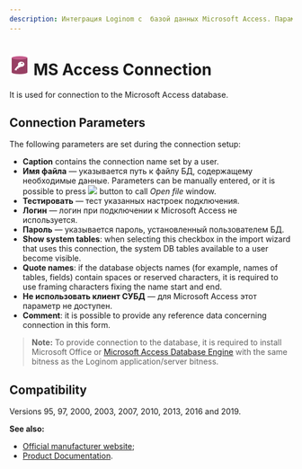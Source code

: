 ```yaml
---
description: Интеграция Loginom с  базой данных Microsoft Access. Параметры подключения. Совместимость.
---
```

# ![ ](./../../../images/icons/common/data-sources/db-msaccess_default.svg) MS Access Connection

It is used for connection to the Microsoft Access database.

## Connection Parameters

The following parameters are set during the connection setup:

* **Caption** contains the connection name set by a user.
* **Имя файла** — указывается путь к файлу БД, содержащему необходимые данные. Parameters can be manually entered, or it is possible to press ![ ](./../../../images/extjs-theme/form/open-trigger/open-trigger_default.svg) button to call *Open file* window.
* **Тестировать** — тест указанных настроек подключения.
* **Логин** — логин при подключении к Microsoft Access не используется.
* **Пароль** — указывается пароль, установленный пользователем БД.
* **Show system tables**: when selecting this checkbox in the import wizard that uses this connection, the system DB tables available to a user become visible.
* **Quote names**: if the database objects names (for example, names of tables, fields) contain spaces or reserved characters, it is required to use framing characters fixing the name start and end.
* **Не использовать клиент СУБД** —  для Microsoft Access этот параметр не доступен.
* **Comment**: it is possible to provide any reference data concerning connection in this form.

> **Note:** To provide connection to the database, it is required to install Microsoft Office or [Microsoft Access Database Engine](https://www.microsoft.com/en-us/download/details.aspx?id=13255) with the same bitness as the Loginom application/server bitness.

## Compatibility

Versions 95, 97, 2000, 2003, 2007, 2010, 2013, 2016 and 2019.

**See also:**

* [Official manufacturer website](https://www.microsoft.com/ru-ru);
* [Product Documentation](https://docs.microsoft.com/ru-ru/).
